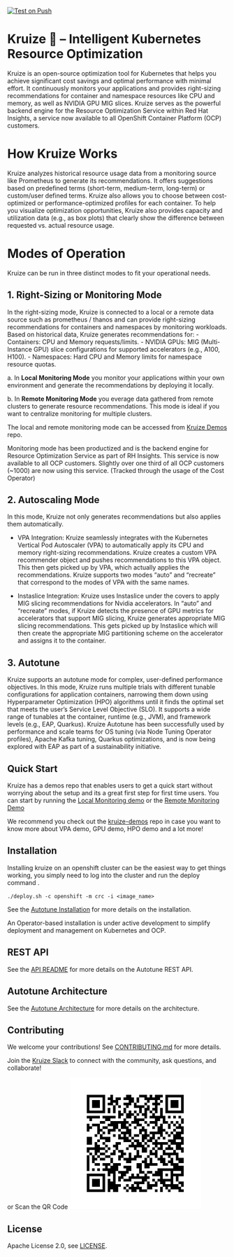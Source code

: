 [![Test on Push](https://github.com/kruize/autotune/actions/workflows/test-on-push.yaml/badge.svg?branch=master)](https://github.com/kruize/autotune/actions/workflows/test-on-push.yaml)

# Kruize 🚀 – Intelligent Kubernetes Resource Optimization

Kruize is an open-source optimization tool for Kubernetes that helps you achieve significant cost savings and optimal performance with minimal effort. It continuously monitors your applications and provides right-sizing recommendations for container and namespace resources like CPU and memory, as well as NVIDIA GPU MIG slices.
Kruize serves as the powerful backend engine for the Resource Optimization Service within Red Hat Insights, a service now available to all OpenShift Container Platform (OCP) customers.

# How Kruize Works

Kruize analyzes historical resource usage data from a monitoring source like Prometheus to generate its recommendations. It offers suggestions based on predefined terms (short-term, medium-term, long-term) or custom/user defined terms. Kruize also allows you to choose between cost-optimized or performance-optimized profiles for each container.
To help you visualize optimization opportunities, Kruize also provides capacity and utilization data (e.g., as box plots) that clearly show the difference between requested vs. actual resource usage.

# Modes of Operation
Kruize can be run in three distinct modes to fit your operational needs.

## 1. Right-Sizing or Monitoring Mode

In the right-sizing mode, Kruize is connected to a local or a remote data source such as prometheus / thanos and can provide right-sizing recommendations for containers and namespaces by monitoring workloads. Based on historical data, Kruize generates recommendations for:
    - Containers: CPU and Memory requests/limits.
    - NVIDIA GPUs: MIG (Multi-Instance GPU) slice configurations for supported accelerators (e.g., A100, H100).
    - Namespaces: Hard CPU and Memory limits for namespace resource quotas.

a. In **Local Monitoring Mode** you monitor your applications within your own environment and generate the recommendations by deploying it locally.

b. In **Remote Monitoring Mode** you everage data gathered from remote clusters to generate resource recommendations. This mode is ideal if you want to centralize monitoring for multiple clusters.

The local and remote monitoring mode can be accessed from [Kruize Demos](https://github.com/kruize/kruize-demos) repo. 

Monitoring mode has been productized and is the backend engine for Resource Optimization Service as part of RH Insights. This service is now available to all OCP customers. Slightly over one third of all OCP customers (~1000) are now using this service. (Tracked through the usage of the Cost Operator)

## 2. Autoscaling Mode 

In this mode, Kruize not only generates recommendations but also applies them automatically.

- VPA Integration: Kruize seamlessly integrates with the Kubernetes Vertical Pod Autoscaler (VPA) to automatically apply its CPU and memory right-sizing recommendations. Kruize creates a custom VPA recommender object and pushes recommendations to this VPA object. This then gets picked up by VPA, which actually applies the recommendations. Kruize supports two modes “auto” and “recreate” that correspond to the modes of VPA with the same names. 

- Instaslice Integration: Kruize uses Instaslice under the covers to apply MIG slicing recommendations for Nvidia accelerators. In “auto” and “recreate” modes, if Kruize detects the presence of GPU metrics for accelerators that support MIG slicing, Kruize generates appropriate MIG slicing recommendations. This gets picked up by Instaslice which will then create the appropriate MIG partitioning scheme on the accelerator and assigns it to the container.

## 3. Autotune

Kruize supports an autotune mode for complex, user-defined performance objectives. In this mode, Kruize runs multiple trials with different tunable configurations for application containers, narrowing them down using Hyperparameter Optimization (HPO) algorithms until it finds the optimal set that meets the user’s Service Level Objective (SLO). It supports a wide range of tunables at the container, runtime (e.g., JVM), and framework levels (e.g., EAP, Quarkus).
Kruize Autotune has been successfully used by performance and scale teams for OS tuning (via Node Tuning Operator profiles), Apache Kafka tuning, Quarkus optimizations, and is now being explored with EAP as part of a sustainability initiative.

## Quick Start

Kruize has a demos repo that enables users to get a quick start without worrying about the setup and its a great first step for first time users. 
You can start by running the [Local Monitoring demo](https://github.com/kruize/kruize-demos/tree/main/monitoring/local_monitoring) or the [Remote Monitoring Demo](https://github.com/kruize/kruize-demos/tree/main/monitoring/remote_monitoring_demo)

We recommend you check out the [kruize-demos](https://github.com/kruize/kruize-demos) repo in case you want to know more about VPA demo, GPU demo, HPO demo and a lot more!

## Installation

Installing kruize on an openshift cluster can be the easiest way to get things working, you simply need to log into the cluster and run the deploy command .

```
./deploy.sh -c openshift -m crc -i <image_name>
```

See the [Autotune Installation](/docs/autotune_install.md) for more details on the installation.

An Operator-based installation is under active development to simplify deployment and management on Kubernetes and OCP.


## REST API

See the [API README](/design/KruizeAPI.md) for more details on the Autotune REST API.

## Autotune Architecture

See the [Autotune Architecture](/design/README.md) for more details on the architecture.

## Contributing

We welcome your contributions! See [CONTRIBUTING.md](/CONTRIBUTING.md) for more details. 

Join the [Kruize Slack](http://kruizeworkspace.slack.com/) to connect with the community, ask questions, and collaborate!

or Scan the QR Code 
![Slack QR code](./kruize_slack_QR.jpeg)

## License

Apache License 2.0, see [LICENSE](/LICENSE).
